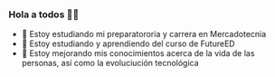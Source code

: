 ### Hola a todos 👋🏽
- 🔭 Estoy estudiando mi preparatororia y carrera en Mercadotecnia
- 🌱 Estoy estudiando y aprendiendo del curso de FutureED
- 👯 Estoy mejorando mis conocimientos acerca de la vida de las personas, así como la evoluciución tecnológica
